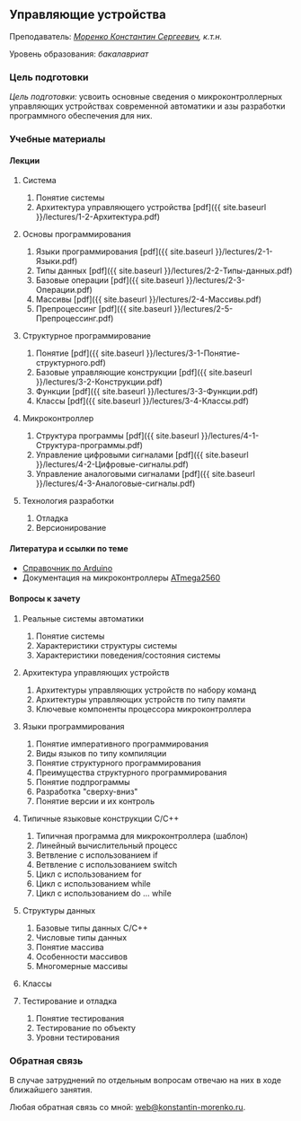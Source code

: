 <!-- Yandex.Metrika counter -->
<script type="text/javascript" >
   (function(m,e,t,r,i,k,a){m[i]=m[i]||function(){(m[i].a=m[i].a||[]).push(arguments)};
   m[i].l=1*new Date();k=e.createElement(t),a=e.getElementsByTagName(t)[0],k.async=1,k.src=r,a.parentNode.insertBefore(k,a)})
   (window, document, "script", "https://mc.yandex.ru/metrika/tag.js", "ym");

   ym(69954367, "init", {
        clickmap:true,
        trackLinks:true,
        accurateTrackBounce:true
   });
</script>
<noscript><div><img src="https://mc.yandex.ru/watch/69954367" style="position:absolute; left:-9999px;" alt="" /></div></noscript>
<!-- /Yandex.Metrika counter -->


## Управляющие устройства

Преподаватель: *[Моренко Константин Сергеевич](https://konstantin-morenko.ru), к.т.н.*

Уровень образования: *бакалавриат*


### Цель подготовки

*Цель подготовки:* усвоить основные сведения о микроконтроллерных
управляющих устройствах современной автоматики и азы разработки
программного обеспечения для них.


### Учебные материалы


#### Лекции

1. Система
   1. Понятие системы
   2. Архитектура управляющего устройства [pdf]({{ site.baseurl }}/lectures/1-2-Архитектура.pdf)

2. Основы программирования
   1. Языки программирования [pdf]({{ site.baseurl }}/lectures/2-1-Языки.pdf)
   2. Типы данных [pdf]({{ site.baseurl }}/lectures/2-2-Типы-данных.pdf)
   3. Базовые операции [pdf]({{ site.baseurl }}/lectures/2-3-Операции.pdf)
   4. Массивы [pdf]({{ site.baseurl }}/lectures/2-4-Массивы.pdf)
   5. Препроцессинг [pdf]({{ site.baseurl }}/lectures/2-5-Препроцессинг.pdf)

3. Структурное программирование
   1. Понятие [pdf]({{ site.baseurl }}/lectures/3-1-Понятие-структурного.pdf)
   2. Базовые управляющие конструкции [pdf]({{ site.baseurl }}/lectures/3-2-Конструкции.pdf)
   3. Функции [pdf]({{ site.baseurl }}/lectures/3-3-Функции.pdf)
   4. Классы [pdf]({{ site.baseurl }}/lectures/3-4-Классы.pdf)

4. Микроконтроллер
   1. Структура программы [pdf]({{ site.baseurl }}/lectures/4-1-Структура-программы.pdf)
   2. Управление цифровыми сигналами [pdf]({{ site.baseurl }}/lectures/4-2-Цифровые-сигналы.pdf)
   3. Управление аналоговыми сигналами [pdf]({{ site.baseurl }}/lectures/4-3-Аналоговые-сигналы.pdf)

5. Технология разработки
   1. Отладка
   2. Версионирование


#### Литература и ссылки по теме

- [Справочник по Arduino](https://www.arduino.cc/reference/en/)
- Документация на микроконтроллеры [ATmega2560](https://www.microchip.com/en-us/product/ATmega2560)


#### Вопросы к зачету

1. Реальные системы автоматики
   1. Понятие системы
   2. Характеристики структуры системы
   3. Характеристики поведения/состояния системы

2. Архитектура управляющих устройств
   1. Архитектуры управляющих устройств по набору команд
   2. Архитектуры управляющих устройств по типу памяти
   3. Ключевые компоненты процессора микроконтроллера

3. Языки программирования
   1. Понятие императивного программирования
   2. Виды языков по типу компиляции
   3. Понятие структурного программирования
   4. Преимущества структурного программирования
   5. Понятие подпрограммы
   6. Разработка "сверху-вниз"
   7. Понятие версии и их контроль

4. Типичные языковые конструкции C/C++
   1. Типичная программа для микроконтроллера (шаблон)
   2. Линейный вычислительный процесс
   3. Ветвление с использованием if
   4. Ветвление с использованием switch
   5. Цикл с использованием for
   6. Цикл с использованием while
   7. Цикл с использованием do ... while

5. Структуры данных
   1. Базовые типы данных C/C++
   2. Числовые типы данных
   3. Понятие массива
   4. Особенности массивов
   5. Многомерные массивы

6. Классы

7. Тестирование и отладка
   1. Понятие тестирования
   2. Тестирование по объекту
   3. Уровни тестирования


### Обратная связь

В случае затруднений по отдельным вопросам отвечаю на них в ходе
ближайшего занятия.

Любая обратная связь со мной:
[web@konstantin-morenko.ru](mailto:web@konstantin-morenko.ru).
